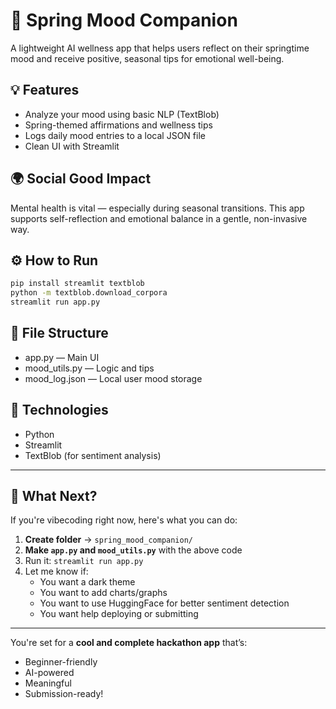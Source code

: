 # 🌸 Spring Mood Companion

A lightweight AI wellness app that helps users reflect on their springtime mood and receive positive, seasonal tips for emotional well-being.

## 💡 Features

- Analyze your mood using basic NLP (TextBlob)
- Spring-themed affirmations and wellness tips
- Logs daily mood entries to a local JSON file
- Clean UI with Streamlit

## 🌍 Social Good Impact

Mental health is vital — especially during seasonal transitions. This app supports self-reflection and emotional balance in a gentle, non-invasive way.

## ⚙️ How to Run

```bash
pip install streamlit textblob
python -m textblob.download_corpora
streamlit run app.py
```

## 📁 File Structure
- app.py — Main UI
- mood_utils.py — Logic and tips
- mood_log.json — Local user mood storage

## 🎨 Technologies
- Python
- Streamlit
- TextBlob (for sentiment analysis)

---

## 🏁 What Next?

If you're vibecoding right now, here's what you can do:

1. **Create folder** → `spring_mood_companion/`
2. **Make `app.py` and `mood_utils.py`** with the above code
3. Run it: `streamlit run app.py`
4. Let me know if:
   - You want a dark theme
   - You want to add charts/graphs
   - You want to use HuggingFace for better sentiment detection
   - You want help deploying or submitting

---

You're set for a **cool and complete hackathon app** that’s:
- Beginner-friendly
- AI-powered
- Meaningful
- Submission-ready!